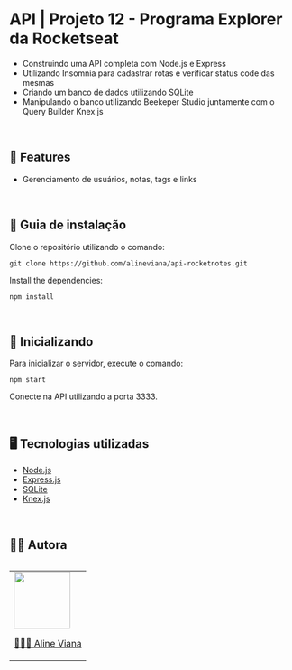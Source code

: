 # API | Projeto 12 - Programa Explorer da Rocketseat

- Construindo uma API completa com Node.js e Express
- Utilizando Insomnia para cadastrar rotas e verificar status code das mesmas
- Criando um banco de dados utilizando SQLite
- Manipulando o banco utilizando Beekeper Studio juntamente com o Query Builder Knex.js

<br>

## 🎯 Features
- Gerenciamento de usuários, notas, tags e links

<br>

## 📖 Guia de instalação
Clone o repositório utilizando o comando:

```
git clone https://github.com/alineviana/api-rocketnotes.git
```
Install the dependencies:

```
npm install
```

<br>

## 🚀 Inicializando
Para inicializar o servidor, execute o comando:

```
npm start
```

Conecte na API utilizando a porta 3333.

<br>

## 🖥️ Tecnologias utilizadas

* [Node.js](https://nodejs.org/en/) 
* [Express.js](https://expressjs.com/pt-br/) 
* [SQLite](https://www.sqlite.org/index.html) 
* [Knex.js](https://knexjs.org/) 

<br>

## 👩‍💻 Autora

<table align="left">
    <tr align="left">
        <td>
            <a href="https://github.com/alineviana">
                <img src="https://avatars.githubusercontent.com/u/80078418?v=4" width=100 />
                <p>👩🏽‍💻 Aline Viana</p> 
            </a>
        </td>
    </tr> 
</table>